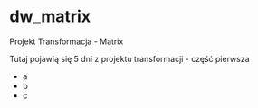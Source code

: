 # dw_matrix
Projekt Transformacja - Matrix

Tutaj pojawią się 5 dni z projektu transformacji - część pierwsza
- a
- b
- c

